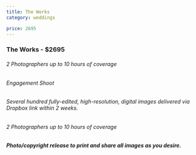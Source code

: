 ```yaml
---
title: The Works
category: weddings

price: 2695
---
```

### The Works - $2695
###### 2 Photographers up to 10 hours of coverage
###### Engagement Shoot
###### Several hundred fully-edited, high-resolution, digital images delivered via Dropbox link within 2 weeks.
###### 2 Photographers up to 10 hours of coverage
##### Photo/copyright release to print and share all images as you desire.